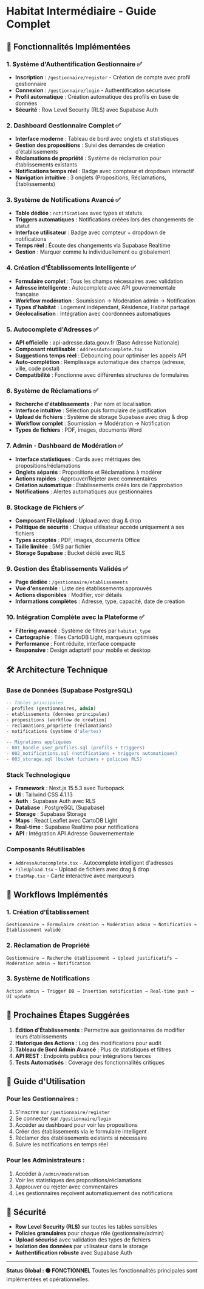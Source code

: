 # Habitat Intermédiaire - Guide Complet 

## 🚀 Fonctionnalités Implémentées

### 1. **Système d'Authentification Gestionnaire** ✅
- **Inscription** : `/gestionnaire/register` - Création de compte avec profil gestionnaire
- **Connexion** : `/gestionnaire/login` - Authentification sécurisée
- **Profil automatique** : Création automatique des profils en base de données
- **Sécurité** : Row Level Security (RLS) avec Supabase Auth

### 2. **Dashboard Gestionnaire Complet** ✅
- **Interface moderne** : Tableau de bord avec onglets et statistiques
- **Gestion des propositions** : Suivi des demandes de création d'établissements
- **Réclamations de propriété** : Système de réclamation pour établissements existants
- **Notifications temps réel** : Badge avec compteur et dropdown interactif
- **Navigation intuitive** : 3 onglets (Propositions, Réclamations, Établissements)

### 3. **Système de Notifications Avancé** ✅
- **Table dédiée** : `notifications` avec types et statuts
- **Triggers automatiques** : Notifications créées lors des changements de statut
- **Interface utilisateur** : Badge avec compteur + dropdown de notifications
- **Temps réel** : Écoute des changements via Supabase Realtime
- **Gestion** : Marquer comme lu individuellement ou globalement

### 4. **Création d'Établissements Intelligente** ✅
- **Formulaire complet** : Tous les champs nécessaires avec validation
- **Adresse intelligente** : Autocomplete avec API gouvernementale française
- **Workflow modération** : Soumission → Modération admin → Notification
- **Types d'habitat** : Logement indépendant, Résidence, Habitat partagé
- **Géolocalisation** : Intégration avec coordonnées automatiques

### 5. **Autocomplete d'Adresses** ✅
- **API officielle** : api-adresse.data.gouv.fr (Base Adresse Nationale)
- **Composant réutilisable** : `AddressAutocomplete.tsx`
- **Suggestions temps réel** : Debouncing pour optimiser les appels API
- **Auto-complétion** : Remplissage automatique des champs (adresse, ville, code postal)
- **Compatibilité** : Fonctionne avec différentes structures de formulaires

### 6. **Système de Réclamations** ✅
- **Recherche d'établissements** : Par nom et localisation
- **Interface intuitive** : Sélection puis formulaire de justification
- **Upload de fichiers** : Système de storage Supabase avec drag & drop
- **Workflow complet** : Soumission → Modération → Notification
- **Types de fichiers** : PDF, images, documents Word

### 7. **Admin - Dashboard de Modération** ✅
- **Interface statistiques** : Cards avec métriques des propositions/réclamations
- **Onglets séparés** : Propositions et Réclamations à modérer
- **Actions rapides** : Approuver/Rejeter avec commentaires
- **Création automatique** : Établissements créés lors de l'approbation
- **Notifications** : Alertes automatiques aux gestionnaires

### 8. **Stockage de Fichiers** ✅
- **Composant FileUpload** : Upload avec drag & drop
- **Politique de sécurité** : Chaque utilisateur accède uniquement à ses fichiers
- **Types acceptés** : PDF, images, documents Office
- **Taille limitée** : 5MB par fichier
- **Storage Supabase** : Bucket dédié avec RLS

### 9. **Gestion des Établissements Validés** ✅
- **Page dédiée** : `/gestionnaire/etablissements`
- **Vue d'ensemble** : Liste des établissements approuvés
- **Actions disponibles** : Modifier, voir détails
- **Informations complètes** : Adresse, type, capacité, date de création

### 10. **Intégration Complète avec la Plateforme** ✅
- **Filtering avancé** : Système de filtres par `habitat_type`
- **Cartographie** : Tiles CartoDB Light, marqueurs optimisés
- **Performance** : Font réduite, interface compacte
- **Responsive** : Design adaptatif pour mobile et desktop

## 🛠 Architecture Technique

### Base de Données (Supabase PostgreSQL)
```sql
-- Tables principales
- profiles (gestionnaires, admin)
- etablissements (données principales)
- propositions (workflow de création)
- reclamations_propriete (réclamations)
- notifications (système d'alertes)

-- Migrations appliquées
- 001_handle_user_profiles.sql (profils + triggers)
- 002_notifications.sql (notifications + triggers automatiques)
- 003_storage.sql (bucket fichiers + policies RLS)
```

### Stack Technologique
- **Framework** : Next.js 15.5.3 avec Turbopack
- **UI** : Tailwind CSS 4.1.13
- **Auth** : Supabase Auth avec RLS
- **Database** : PostgreSQL (Supabase)
- **Storage** : Supabase Storage
- **Maps** : React Leaflet avec CartoDB Light
- **Real-time** : Supabase Realtime pour notifications
- **API** : Intégration API Adresse Gouvernementale

### Composants Réutilisables
- `AddressAutocomplete.tsx` - Autocomplete intelligent d'adresses
- `FileUpload.tsx` - Upload de fichiers avec drag & drop
- `EtabMap.tsx` - Carte interactive avec marqueurs

## 🔄 Workflows Implémentés

### 1. Création d'Établissement
```
Gestionnaire → Formulaire création → Modération admin → Notification → Établissement validé
```

### 2. Réclamation de Propriété
```
Gestionnaire → Recherche établissement → Upload justificatifs → Modération admin → Notification
```

### 3. Système de Notifications
```
Action admin → Trigger DB → Insertion notification → Real-time push → UI update
```

## 🎯 Prochaines Étapes Suggérées

1. **Édition d'Établissements** : Permettre aux gestionnaires de modifier leurs établissements
2. **Historique des Actions** : Log des modifications pour audit
3. **Tableau de Bord Admin Avancé** : Plus de statistiques et filtres
4. **API REST** : Endpoints publics pour intégrations tierces
5. **Tests Automatisés** : Coverage des fonctionnalités critiques

## 📱 Guide d'Utilisation

### Pour les Gestionnaires :
1. S'inscrire sur `/gestionnaire/register`
2. Se connecter sur `/gestionnaire/login`
3. Accéder au dashboard pour voir les propositions
4. Créer des établissements via le formulaire intelligent
5. Réclamer des établissements existants si nécessaire
6. Suivre les notifications en temps réel

### Pour les Administrateurs :
1. Accéder à `/admin/moderation`
2. Voir les statistiques des propositions/réclamations
3. Approuver ou rejeter avec commentaires
4. Les gestionnaires reçoivent automatiquement des notifications

## 🔐 Sécurité

- **Row Level Security (RLS)** sur toutes les tables sensibles
- **Policies granulaires** pour chaque rôle (gestionnaire/admin)
- **Upload sécurisé** avec validation des types de fichiers
- **Isolation des données** par utilisateur dans le storage
- **Authentification robuste** avec Supabase Auth

---

**Status Global : 🟢 FONCTIONNEL**
Toutes les fonctionnalités principales sont implémentées et opérationnelles.